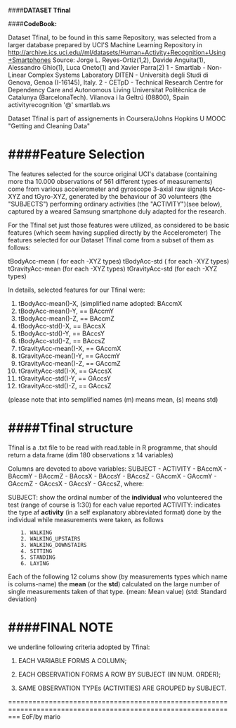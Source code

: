 ####**DATASET Tfinal**

####**CodeBook:**

Dataset Tfinal, to be found in this same Repository, was selected from a larger database prepared by UCI'S Machine Learning Repository
in http://archive.ics.uci.edu//ml/datasets/Human+Activity+Recognition+Using+Smartphones
Source:
Jorge L. Reyes-Ortiz(1,2), Davide Anguita(1), Alessandro Ghio(1), Luca Oneto(1) and Xavier Parra(2)
1 - Smartlab - Non-Linear Complex Systems Laboratory
DITEN - Università degli Studi di Genova, Genoa (I-16145), Italy. 
2 - CETpD - Technical Research Centre for Dependency Care and Autonomous Living
Universitat Politècnica de Catalunya (BarcelonaTech). Vilanova i la Geltrú (08800), Spain
activityrecognition '@' smartlab.ws

Dataset Tfinal is part of assignements in Coursera/Johns Hopkins U MOOC "Getting and Cleaning Data"

####**Feature Selection** 
=================

The features selected for the source original UCI's database (containing more tha 10.000 observations of 561 
different types of measurements) come from various accelerometer and gyroscope 3-axial raw signals tAcc-XYZ and tGyro-XYZ,
generated by the behaviour of 30 volunteers (the "SUBJECTS") performing ordinary activities (the "ACTIVITY")(see below),
captured by a weared Samsung smartphone duly adapted for the research.

For the Tfinal set just those features were utilized, as considered to be basic features
(which seem having supplied directly by the Accelerometer)
The features selected for our Dataset Tfinal come from a subset of them as follows:

tBodyAcc-mean ( for each -XYZ types)
tBodyAcc-std ( for each -XYZ types)
tGravityAcc-mean (for each -XYZ types)
tGravityAcc-std (for each -XYZ types)

In details, selected features for our Tfinal were:

1.  tBodyAcc-mean()-X,		(simplified name adopted:  BAccmX
2.  tBodyAcc-mean()-Y,   == BAccmY 
3.  tBodyAcc-mean()-Z,   == BAccmZ 
4.  tBodyAcc-std()-X,    ==  BAccsX 
5.  tBodyAcc-std()-Y,    ==  BAccsY
6.  tBodyAcc-std()-Z,    ==  BAccsZ
7.  tGravityAcc-mean()-X,    ==  GAccmX
8.  tGravityAcc-mean()-Y,    ==  GAccmY
9.  tGravityAcc-mean()-Z,    ==  GAccmZ
10. tGravityAcc-std()-X,     ==  GAccsX
11. tGravityAcc-std()-Y,     ==  GAccsY
12. tGravityAcc-std()-Z,     ==  GAccsZ

(please note that into semplified names (m) means mean, (s) means std)

####**Tfinal structure**
================
Tfinal is a .txt file to be read with read.table in R programme, that should return a data.frame (dim 180 observations x 14 variables)

Columns are devoted to above variables:  SUBJECT - ACTIVITY - BAccmX - BAccmY - BAccmZ - BAccsX - BAccsY - BAccsZ - 
GAccmX - GAccmY	- GAccmZ - GAccsX - GAccsY - GAccsZ, where:

SUBJECT: show the ordinal number of the **individual** who volunteered the test (range of course is 1:30) for each value reported
ACTIVITY: indicates the type af **activity** (in a self explanatory abbreviated format) done by the individual while measurements
were taken, as follows

		1. WALKING
		2. WALKING_UPSTAIRS
		3. WALKING_DOWNSTAIRS
		4. SITTING
		5. STANDING
		6. LAYING

Each of the following 12 colums show (by measurements types which name is colums-name) the **mean** (or the **std**) calculated on the 
large number of single measurements taken of that type.
(mean: Mean value)
(std: Standard deviation)

####**FINAL NOTE**
==========

we underline following criteria adopted by Tfinal:

1)	EACH VARIABLE FORMS A COLUMN;

2)	EACH OBSERVATION FORMS A ROW BY SUBJECT (IN NUM. ORDER);

3)	SAME OBSERVATION TYPEs (ACTIVITIES) ARE GROUPED by SUBJECT.  

===============================================================================================================
EoF/by mario
